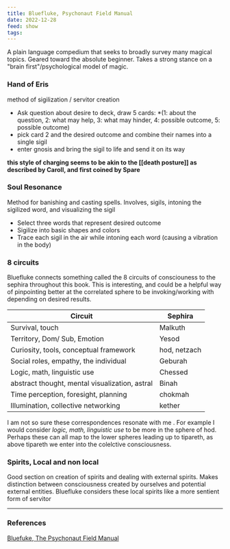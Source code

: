 ```yaml
---
title: Bluefluke, Psychonaut Field Manual
date: 2022-12-28
feed: show
tags:
---
```

A plain language compedium that seeks to broadly survey many magical topics. Geared toward the absolute beginner. Takes a strong stance on a "brain first"/psychological model of magic.

### Hand of Eris
method of sigilization / servitor creation
- Ask question about desire to deck, draw 5 cards: *(1: about the question, 2: what may help, 3: what may hinder, 4: possible outcome, 5: possible outcome)
- pick card 2 and the desired outcome and combine their names into a single sigil
- enter gnosis and bring the sigil to life and send it on its way

__this style of charging seems to be akin to the [[death posture]] as described by Caroll, and first coined by Spare__

### Soul Resonance
Method for banishing and casting spells. Involves, sigils, intoning the sigilized word, and visualizing the sigil
- Select three words that represent desired outcome
- Sigilize into basic shapes and colors
- Trace each sigil in the air while intoning each word (causing a vibration in the body)

### 8 circuits
Bluefluke connects something called the 8 circuits of consciouness to the sephira throughout this book. This is interesting, and could be a helpful way of pinpointing better at the correlated sphere to be invoking/working with depending on desired results.

| Circuit | Sephira |
|--------|----------|
|Survival, touch | Malkuth|
|Territory, Dom/ Sub, Emotion| Yesod|
| Curiosity, tools, conceptual framework | hod, netzach|
|Social roles, empathy, the individual | Geburah|
| Logic, math, linguistic use | Chessed
|abstract thought, mental visualization, astral | Binah 
| Time perception, foresight, planning | chokmah
| Illumination, collective networking | kether

I am not so sure these correspondences resonate with me . For example I would consider *logic, math, linguistic use* to be more in the sphere of hod. Perhaps these can all map to the lower spheres leading up to tipareth, as above tipareth we enter into the colelctive consciousness. 

### Spirits, Local and non local
Good section on creation of spirits and dealing with external spirits. Makes distinction between consciousness created by ourselves and potential external entities. Bluefluke considers these local spirits like a more sentient form of servitor
___
### References
[Bluefuke, The Psychonaut Field Manual](https://www.deviantart.com/bluefluke/art/The-Psychonaut-Field-Manual-FOURTH-PDF-EDITION-530005584)
